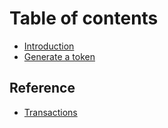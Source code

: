 # Table of contents

* [Introduction](README.md)
* [Generate a token](generate-a-token.md)

## Reference

* [Transactions](reference/transactions.md)
